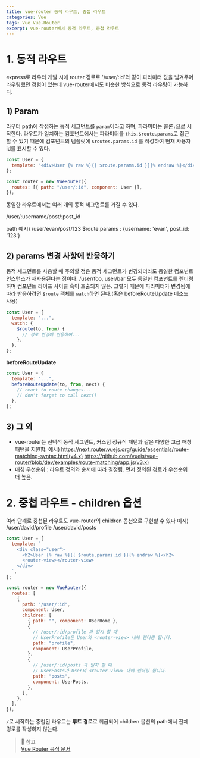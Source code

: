 ```yaml
---
title: vue-router 동적 라우트, 중첩 라우트
categories: Vue
tags: Vue Vue-Router
excerpt: vue-router에서 동적 라우트, 중첩 라우트
---
```


# 1. 동적 라우트

express로 라우터 개발 시에 router 경로로 '/user/:id'와 같이 파라미터 값을 넘겨주어 라우팅했던 경험이 있는데 vue-router에서도 비슷한 방식으로 동적 라우팅이 가능하다.

## 1) Param

라우터 path에 작성하는 동적 세그먼트를 `param`이라고 하며, 파라미터는 콜론`:`으로 시작한다.
라우트가 일치하는 컴포넌트에서는 파라미터를 `this.$route.params`로 접근할 수 있기 때문에 컴포넌트의 템플릿에 `$routes.params.id` 를 작성하여 현재 사용자 id를 표시할 수 있다.

```js
const User = {
  template: "<div>User {% raw %}{{ $route.params.id }}{% endraw %}</div>",
};

const router = new VueRouter({
  routes: [{ path: "/user/:id", component: User }],
});
```

동일한 라우트에서는 여러 개의 동적 세그먼트를 가질 수 있다.

/user/:username/post/:post_id

path 예시) /user/evan/post/123
$route.params : {username: 'evan', post_id: '123'}

## 2) params 변경 사항에 반응하기

동적 세그먼트를 사용할 때 주의할 점은 동적 세그먼트가 변경되더라도 동일한 컴포넌트 인스턴스가 재사용된다는 점이다. /user/foo, user/bar 모두 동일한 컴포넌트를 렌더링하며 컴포넌트 라이프 사이클 훅이 호출되지 않음. 그렇기 때문에 파라미터가 변경됨에 따라 반응하려면 `$route` 객체를 `watch`하면 된다.(혹은 beforeRouteUpdate 메소드 사용)

```js
const User = {
  template: "...",
  watch: {
    $route(to, from) {
      // 경로 변경에 반응하여...
    },
  },
};
```

**beforeRouteUpdate**

```js
const User = {
  template: "...",
  beforeRouteUpdate(to, from, next) {
    // react to route changes...
    // don't forget to call next()
  },
};
```

## 3) 그 외

- vue-router는 선택적 동적 세그먼트, 커스텀 정규식 패턴과 같은 다양한 고급 매칭 패턴을 지원함.
  예시) https://next.router.vuejs.org/guide/essentials/route-matching-syntax.html(v4.x)
  https://github.com/vuejs/vue-router/blob/dev/examples/route-matching/app.js(v3.x)
- 매칭 우선순위 : 라우트 정의와 순서에 따라 결정됨. 먼저 정의된 경로가 우선순위 더 높음.

# 2. 중첩 라우트 - children 옵션

여러 단계로 중첩된 라우트도 vue-router의 children 옵션으로 구현할 수 있다
예시)
/user/david/profile
/user/david/posts

```js
const User = {
  template: `
    <div class="user">
      <h2>User {% raw %}{{ $route.params.id }}{% endraw %}</h2>
      <router-view></router-view>
    </div>
  `,
};

const router = new VueRouter({
  routes: [
    {
      path: "/user/:id",
      component: User,
      children: [
        { path: "", component: UserHome },
        {
          // /user/:id/profile 과 일치 할 때
          // UserProfile은 User의 <router-view> 내에 렌더링 됩니다.
          path: "profile",
          component: UserProfile,
        },
        {
          // /user/:id/posts 과 일치 할 때
          // UserPosts가 User의 <router-view> 내에 렌더링 됩니다.
          path: "posts",
          component: UserPosts,
        },
      ],
    },
  ],
});
```

`/`로 시작하는 중첩된 라우트는 **루트 경로**로 취급되어 children 옵션의 path에서 전체 경로를 작성하지 않는다.

> 📖 참고  
> [Vue Router 공식 문서](https://next.router.vuejs.org/guide/)
